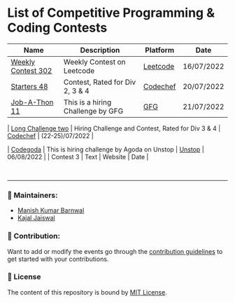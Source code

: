 # List of Competitive Programming &amp; Coding Contests

| Name | Description | Platform | Date |
| --- | ----------- | -------- | -------- |
| [Weekly Contest 302](https://leetcode.com/contest/weekly-contest-302/) | Weekly Contest on Leetcode | [Leetcode](https://leetcode.com/) | 16/07/2022 |
| [Starters 48](https://www.codechef.com/START48?itm_medium=hpbanner_2&itm_campaign=START48) | Contest, Rated for Div 2, 3 & 4 | [Codechef](https://www.codechef.com/) | 20/07/2022 |
| [Job-A-Thon 11](https://practice.geeksforgeeks.org/contest/job-a-thon-11-hiring-challenge) | This is a hiring Challenge by GFG | [GFG](https://www.geeksforgeeks.org/) | 21/07/2022 |

| [Long Challenge two](https://www.codechef.com/JULY222?itm_medium=hpbanner_3&itm_campaign=JULY222) | Hiring Challenge and Contest, Rated for Div 3 & 4 | [Codechef](https://www.codechef.com/) | (22-25)/07/2022 |

| [Codegoda](https://unstop.com/hackathon/codegoda-2022-agoda-363015?refId=ACG22AW) | This is hiring challenge by Agoda on Unstop | [Unstop](https://unstop.com/home) | 06/08/2022 |
| Contest 3 | Text | Website | Date |
















<br>
<hr>

### :hammer: Maintainers:
- [Manish Kumar Barnwal](https://github.com/imanishbarnwal)
- [Kajal Jaiswal](https://github.com/kajal1801)

### 🤝 Contribution:
Want to add or modify the events go through the [contribution guidelines](CONTRIBUTE.md) to get started with your contributions.

### 📝 License

The content of this repository is bound by [MIT License](LICENSE).

